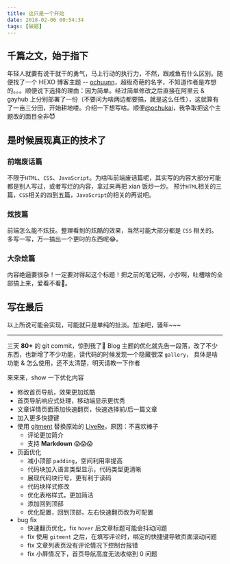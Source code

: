```yaml
---
title: 这只是一个开始
date: 2018-02-06 00:54:34
tags: [破题]
---
```


## 千篇之文，始于指下

年轻人就要有说干就干的勇气，马上行动的执行力，不然，跟咸鱼有什么区别。随便找了一个 HEXO 博客主题 -- [ochuunn](https://github.com/ochukai/hexo-theme-ochuunn)，超级奇葩的名字，不知道作者是咋想的。。。顺便说下选择的理由：因为简单。经过简单修改之后直接在阿里云 & gayhub 上分别部署了一份（不要问为啥两边都要搞，就是这么任性），这就算有了一亩三分田，开始耕地喽。介绍一下想写啥。顺便[@ochukai](https://github.com/ochukai)，我争取把这个主题改的面目全非😈

## 是时候展现真正的技术了

### 前端废话篇

不限于`HTML`、`CSS`、`JavaScript`。为啥叫前端废话篇呢，其实写的内容大部分可能都是别人写过，或者写烂的内容，拿过来再把 xian 饭炒一炒。
预计`HTML`相关的三篇，`CSS`相关的四到五篇，`JavaScript`的相关的再说吧。


### 炫技篇

前端怎么能不炫技。整理看到的炫酷的效果，当然可能大部分都是 `CSS` 相关的。多写一写，万一搞出一个更叼的东西呢😂。

### 大杂烩篇

内容绝逼要很杂！一定要对得起这个标题！把之前的笔记啊，小抄啊，吐槽啥的全部搞上来，爱看不看😤。

## 写在最后

以上所说可能会实现，可能就只是单纯的扯淡。加油吧，骚年~~~

---

三天 **80+** 的 git commit，惊到我了😤
Blog 主题的优化就先告一段落，改了不少东西，也新增了不少功能，读代码的时候发现一个隐藏很深 `gallery`， 具体是啥功能 & 怎么使用，还不太清楚，明天请教一下作者

来来来，show 一下优化内容

- 修改首页导航，效果更加炫酷
- 首页导航响应式处理，移动端显示更优秀
- 文章详情页面添加快速翻页，快速选择前/后一篇文章
- 加入更多快捷键
- 使用 [gitment](https://github.com/imsun/gitment) 替换原始的 [LiveRe](https://livere.com/)，原因：不喜欢棒子
	- 评论更加简介
	- 支持 **Markdown** 😱😱😱
- 页面优化
	- 减小顶部 `padding`，空间利用率提高
	- 代码块加入语言类型显示，代码类型更清晰
	- 展现代码块行号，更有利于读码
	- 代码块样式修改
	- 优化表格样式，更加简洁
    - 添加回到顶部
    - 优化配置，回到顶部，左右快速翻页改为可配置
- bug fix
	- 快速翻页优化，fix `hover` 后文章标题可能会抖动问题
	- fix 使用 `gitment` 之后，在填写评论时，绑定的快捷键导致页面滚动问题
	- fix 文章列表页没有评论情况下控制台报错
	- fix 小屏情况下，首页导航高度无法收缩到 0 问题
